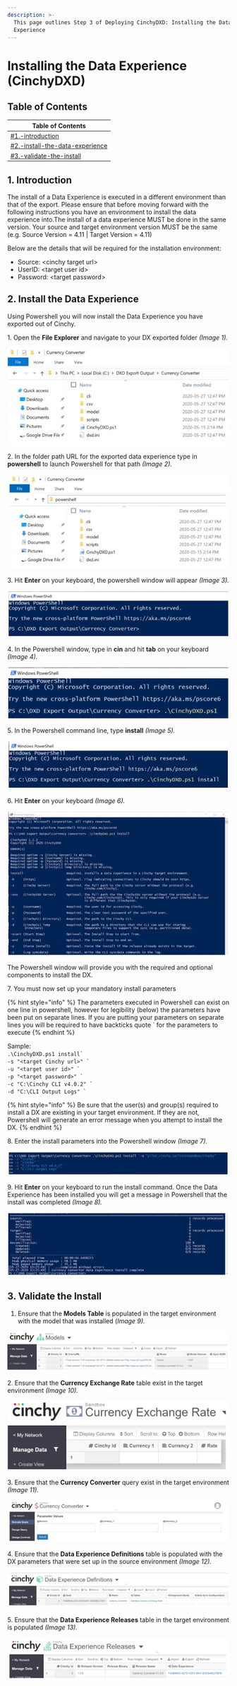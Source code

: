 ```yaml
---
description: >-
  This page outlines Step 3 of Deploying CinchyDXD: Installing the Data
  Experience
---
```


# Installing the Data Experience (CinchyDXD)

## Table of Contents

| Table of Contents                                                                                                       |
| ----------------------------------------------------------------------------------------------------------------------- |
| [#1.-introduction](installing-the-data-experience-cinchydxd.md#1.-introduction "mention")                               |
| [#2.-install-the-data-experience](installing-the-data-experience-cinchydxd.md#2.-install-the-data-experience "mention") |
| [#3.-validate-the-install](installing-the-data-experience-cinchydxd.md#3.-validate-the-install "mention")               |

## 1. Introduction

The install of a Data Experience is executed in a different environment than that of the export. Please ensure that before moving forward with the following instructions you have an environment to install the data experience into.The install of a data experience MUST be done in the same version. Your source and target environment version MUST be the same (e.g. Source Version = 4.11 | Target Version = 4.11)

Below are the details that will be required for the installation environment:

* Source: \<cinchy target url>
* UserID: \<target user id>
* Password: \<target password>

## 2. Install the Data Experience&#x20;

Using Powershell you will now install the Data Experience you have exported out of Cinchy.

1\. Open the **File Explorer** and navigate to your DX exported folder _(Image 1)._

![Image 1: Step 1](<../../../.gitbook/assets/image (634).png>)

2\. In the folder path URL for the exported data experience type in **powershell** to launch Powershell for that path _(Image 2)._

![Image 2: Step 2](<../../../.gitbook/assets/image (134).png>)

3\. Hit **Enter** on your keyboard, the powershell window will appear _(Image 3)._

![Image 3: Step 3](<../../../.gitbook/assets/image (400).png>)

4\. In the Powershell window, type in **cin** and hit **tab** on your keyboard _(Image 4)._

![Image 4: Step 4](<../../../.gitbook/assets/image (375).png>)

5\. In the Powershell command line, type **install** _(Image 5)._

![Image 5: Step 5](<../../../.gitbook/assets/image (445).png>)

6\. Hit **Enter** on your keyboard _(Image 6)._

![Image 6: Step 6](<../../../.gitbook/assets/image (646).png>)

The Powershell window will provide you with the required and optional components to install the DX.

7\. You must now set up your mandatory install parameters

{% hint style="info" %}
The parameters executed in Powershell can exist on one line in powershell, however for legibility (below) the parameters have been put on separate lines.  If you are putting your parameters on separate lines you will be required to have backticks quote \`  for the parameters to execute
{% endhint %}

Sample:\
&#x20;`` .\CinchyDXD.ps1 install` ``\
`` -s "<target Cinchy url>" ` ``\
`` -u "<target user id>" ` ``\
`` -p "<target password>" ` ``\
`` -c "C:\Cinchy CLI v4.0.2" ` ``\
`` -d "C:\CLI Output Logs" ` ``

{% hint style="info" %}
Be sure that the user(s) and group(s) required to install a DX are existing in your target environment.  If they are not, Powershell will generate an error message when you attempt to install the DX.
{% endhint %}

8\. Enter the install parameters into the Powershell window _(Image 7)._

![Image 7: Step 8](<../../../.gitbook/assets/image (315).png>)

9\. Hit **Enter** on your keyboard to run the install command. Once the Data Experience has been installed you will get a message in Powershell that the install was completed _(Image 8)._

![Image 8: Step 9](<../../../.gitbook/assets/image (436).png>)

## 3. Validate the Install

1. Ensure that the **Models Table** is populated in the target environment with the model that was installed (_Image 9)._

![Image 9: Step 1](<../../../.gitbook/assets/image (1).png>)

2\. Ensure that the **Currency Exchange Rate** table exist in the target environment _(Image 10)._

![Image 10: step 2](<../../../.gitbook/assets/image (479).png>)

3\. Ensure that the **Currency Converter** query exist in the target environment _(Image 11)._

![Image 11: Step 3](<../../../.gitbook/assets/image (429).png>)

4\. Ensure that the **Data Experience Definitions** table is populated with the DX parameters that were set up in the source environment _(Image 12)._

![Image 12: Step 4](<../../../.gitbook/assets/image (423).png>)

5\. Ensure that the **Data Experience Releases** table in the target environment is populated _(Image 13)._

![Image 13: Step 5](<../../../.gitbook/assets/image (59).png>)

